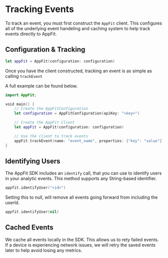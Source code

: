 # Tracking Events

To track an event, you must first construct the `AppFit` client. This configures all of the underlying event handeling and caching system to help track events directly to AppFit.

## Configuration & Tracking

```swift
let appFit = AppFit(configuration: configuration)
```

Once you have the client constructed, tracking an event is as simple as calling `trackEvent`

A full example can be found below.

```swift
import AppFit;

void main() {
    // Create the AppFitConfiguration
    let configuration = AppFitConfiguration(apiKey: "<key>")

    // Create the AppFit Client
    let appFit = AppFit(configuration: configuration)

    // Use the client to track events
    appFit.trackEvent(name: "event_name", properties: {"key": "value"})
}
```

## Identifying Users

The AppFit SDK includes an `identify` call, that you can use to identify users in your analytic events.
This method supports any String-based identifier.

```swift
appfit.identifyUser("<id>")
```

Setting this to null, will remove all events going forward from including the userId.

```swift
appfit.identifyUser(nil)
```

## Cached Events

We cache all events locally in the SDK. This allows us to rety failed events. If a device is experiencing network issues, we will retry the saved events later to help avoid losing any metrics.
